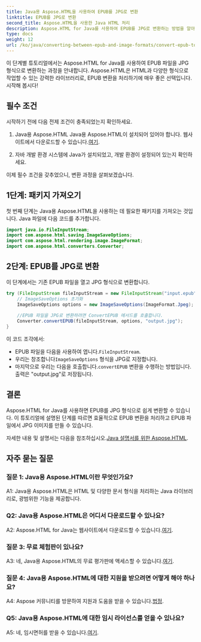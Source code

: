 ```yaml
---
title: Java용 Aspose.HTML을 사용하여 EPUB를 JPG로 변환
linktitle: EPUB를 JPG로 변환
second_title: Aspose.HTML을 사용한 Java HTML 처리
description: Aspose.HTML for Java를 사용하여 EPUB를 JPG로 변환하는 방법을 알아보세요. 단계별 가이드를 따르고 Aspose.HTML의 힘을 활용하세요.
type: docs
weight: 12
url: /ko/java/converting-between-epub-and-image-formats/convert-epub-to-jpg/
---
```

이 단계별 튜토리얼에서는 Aspose.HTML for Java를 사용하여 EPUB 파일을 JPG 형식으로 변환하는 과정을 안내합니다. Aspose.HTML은 HTML과 다양한 형식으로 작업할 수 있는 강력한 라이브러리로, EPUB 변환을 처리하기에 매우 좋은 선택입니다. 시작해 봅시다!

## 필수 조건

시작하기 전에 다음 전제 조건이 충족되었는지 확인하세요.

1. Java용 Aspose.HTML
 Java용 Aspose.HTML이 설치되어 있어야 합니다. 웹사이트에서 다운로드할 수 있습니다.[여기](https://releases.aspose.com/html/java/).

2. 자바 개발 환경
시스템에 Java가 설치되었고, 개발 환경이 설정되어 있는지 확인하세요.

이제 필수 조건을 갖추었으니, 변환 과정을 살펴보겠습니다.

## 1단계: 패키지 가져오기

첫 번째 단계는 Java용 Aspose.HTML을 사용하는 데 필요한 패키지를 가져오는 것입니다. Java 파일에 다음 코드를 추가합니다.

```java
import java.io.FileInputStream;
import com.aspose.html.saving.ImageSaveOptions;
import com.aspose.html.rendering.image.ImageFormat;
import com.aspose.html.converters.Converter;
```

## 2단계: EPUB를 JPG로 변환

이 단계에서는 기존 EPUB 파일을 열고 JPG 형식으로 변환합니다.

```java
try (FileInputStream fileInputStream = new FileInputStream("input.epub")) {
    // ImageSaveOptions 초기화
    ImageSaveOptions options = new ImageSaveOptions(ImageFormat.Jpeg);
    
    //EPUB 파일을 JPG로 변환하려면 ConvertEPUB 메서드를 호출합니다.
    Converter.convertEPUB(fileInputStream, options, "output.jpg");
}
```

이 코드 조각에서:

-  EPUB 파일을 다음을 사용하여 엽니다.`FileInputStream`.
-  우리는 창조합니다`ImageSaveOptions` 형식을 JPG로 지정합니다.
-  마지막으로 우리는 다음을 호출합니다.`convertEPUB` 변환을 수행하는 방법입니다. 출력은 "output.jpg"로 저장됩니다.

## 결론

Aspose.HTML for Java를 사용하면 EPUB를 JPG 형식으로 쉽게 변환할 수 있습니다. 이 튜토리얼에 설명된 단계를 따르면 효율적으로 EPUB 변환을 처리하고 EPUB 파일에서 JPG 이미지를 만들 수 있습니다.

 자세한 내용 및 설명서는 다음을 참조하십시오.[Java 설명서를 위한 Aspose.HTML](https://reference.aspose.com/html/java/).

## 자주 묻는 질문

### 질문 1: Java용 Aspose.HTML이란 무엇인가요?

A1: Java용 Aspose.HTML은 HTML 및 다양한 문서 형식을 처리하는 Java 라이브러리로, 광범위한 기능을 제공합니다.

### Q2: Java용 Aspose.HTML은 어디서 다운로드할 수 있나요?

 A2: Aspose.HTML for Java는 웹사이트에서 다운로드할 수 있습니다.[여기](https://releases.aspose.com/html/java/).

### 질문 3: 무료 체험판이 있나요?

 A3: 네, Java용 Aspose.HTML의 무료 평가판에 액세스할 수 있습니다.[여기](https://releases.aspose.com/).

### 질문 4: Java용 Aspose.HTML에 대한 지원을 받으려면 어떻게 해야 하나요?

 A4: Aspose 커뮤니티를 방문하여 지원과 도움을 받을 수 있습니다.[법정](https://forum.aspose.com/).

### Q5: Java용 Aspose.HTML에 대한 임시 라이선스를 얻을 수 있나요?

A5: 네, 임시면허를 받을 수 있습니다.[여기](https://purchase.aspose.com/temporary-license/).
